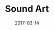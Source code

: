 ---
title: Sound Art
description: Is a post-production facilities for film and television that focusses on using technology to unleash the creative potential of sound design and audio work. I guided the design process in creating the main website.
client: Sound Art
role: Senior Product Designer
skills:
  - Product Design
  - User Experience
  - User Interface
  - Interaction Design
date: 2017-03-14
finished: true
layout: work
permalink: false
---